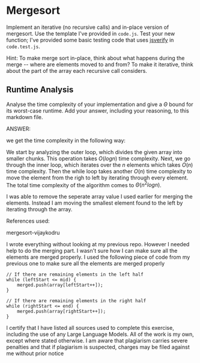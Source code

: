 # Mergesort

Implement an iterative (no recursive calls) and in-place version of mergesort.
Use the template I've provided in `code.js`. Test your new function; I've
provided some basic testing code that uses
[jsverify](https://jsverify.github.io/) in `code.test.js`.

Hint: To make merge sort in-place, think about what happens during the merge --
where are elements moved to and from? To make it iterative, think about the
part of the array each recursive call considers.

## Runtime Analysis

Analyse the time complexity of your implementation and give a $\Theta$ bound for
its worst-case runtime. Add your answer, including your reasoning, to this
markdown file.


ANSWER:

we get the time complexity in the following way:

We start by analyzing the outer loop, which divides the given array into smaller chunks. This operation takes $O(log n)$ time complexity. Next, we go through the inner loop, which iterates over the $n$ elements which takes $O(n)$ time complexity. Then the while loop takes another $O(n)$ time complexity to move the element from the righ to left by iterating through every element. The total time complexity of the algorithm comes to $\Theta(n^2 log n)$.

I was able to remove the seperate array value I used earlier for merging the elements. Instead I am moving the smallest element found to the left by iterating through the array.

References used:

mergesort-vijaykodru

I wrote everything without looking at my previous repo. However I needed help to do the merging part. I wasn't sure how I can make sure all the elements are merged properly. I used the following piece of code from my previous one to make sure all the elements are merged properly

    // If there are remaining elements in the left half
    while (leftStart <= mid) {
        merged.push(array[leftStart++]);
    }

    // If there are remaining elements in the right half
    while (rightStart <= end) {
        merged.push(array[rightStart++]);
    }
    

I certify that I have listed all sources used to complete this exercise, including the use of any Large Language Models. All of the work is my own, except where stated otherwise. I am aware that plagiarism carries severe penalties and that if plagiarism is suspected, charges may be filed against me without prior notice
